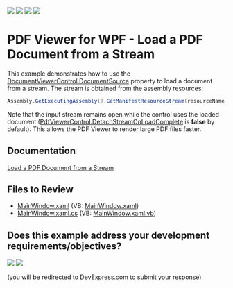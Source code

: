 <!-- default badges list -->
![](https://img.shields.io/endpoint?url=https://codecentral.devexpress.com/api/v1/VersionRange/128658636/21.1.5%2B)
[![](https://img.shields.io/badge/Open_in_DevExpress_Support_Center-FF7200?style=flat-square&logo=DevExpress&logoColor=white)](https://supportcenter.devexpress.com/ticket/details/T263193)
[![](https://img.shields.io/badge/📖_How_to_use_DevExpress_Examples-e9f6fc?style=flat-square)](https://docs.devexpress.com/GeneralInformation/403183)
[![](https://img.shields.io/badge/💬_Leave_Feedback-feecdd?style=flat-square)](#does-this-example-address-your-development-requirementsobjectives)
<!-- default badges end -->
# PDF Viewer for WPF - Load a PDF Document from a Stream 

This example demonstrates how to use the [DocumentViewerControl.DocumentSource](https://docs.devexpress.com/WPF/DevExpress.Xpf.DocumentViewer.DocumentViewerControl.DocumentSource) property to load a document from a stream. The stream is obtained from the assembly resources:

```cs
Assembly.GetExecutingAssembly().GetManifestResourceStream(resourceName);
```  

Note that the input stream remains open while the control uses the loaded document ([PdfViewerControl.DetachStreamOnLoadComplete](https://docs.devexpress.com/WPF/DevExpress.Xpf.PdfViewer.PdfViewerControl.DetachStreamOnLoadComplete) is **false** by default). This allows the PDF Viewer to render large PDF files faster.
  
## Documentation
[Load a PDF Document from a Stream](https://docs.devexpress.com/WPF/114458/controls-and-libraries/pdf-viewer/examples/file-operations/how-to-load-a-pdf-document-from-a-stream)

<!-- default file list -->
## Files to Review

* [MainWindow.xaml](./CS/LoadPDFDocument/MainWindow.xaml) (VB: [MainWindow.xaml](./VB/LoadPDFDocument/MainWindow.xaml))
* [MainWindow.xaml.cs](./CS/LoadPDFDocument/MainWindow.xaml.cs) (VB: [MainWindow.xaml.vb](./VB/LoadPDFDocument/MainWindow.xaml.vb))
<!-- default file list end -->
<!-- feedback -->
## Does this example address your development requirements/objectives?

[<img src="https://www.devexpress.com/support/examples/i/yes-button.svg"/>](https://www.devexpress.com/support/examples/survey.xml?utm_source=github&utm_campaign=how-to-load-a-pdf-document-from-a-stream-t263193&~~~was_helpful=yes) [<img src="https://www.devexpress.com/support/examples/i/no-button.svg"/>](https://www.devexpress.com/support/examples/survey.xml?utm_source=github&utm_campaign=how-to-load-a-pdf-document-from-a-stream-t263193&~~~was_helpful=no)

(you will be redirected to DevExpress.com to submit your response)
<!-- feedback end -->
